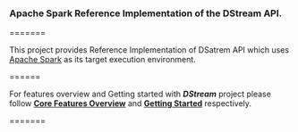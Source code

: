 ### Apache Spark Reference Implementation of the DStream API.

=======

This project provides Reference Implementation of DSatrem API which uses [Apache Spark](http://spark.apache.org/) as its target execution environment.

======

For features overview and Getting started with _**DStream**_ project please follow [**Core Features Overview**](https://github.com/hortonworks/dstream/wiki/Core-Features-Overview) and [**Getting Started**](https://github.com/hortonworks/dstream/wiki) respectively.

=======

